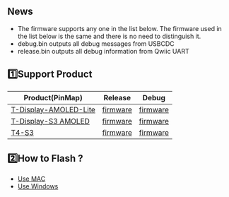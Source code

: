 
## News

* The firmware supports any one in the list below. The firmware used in the list below is the same and there is no need to distinguish it.
* debug.bin outputs all debug messages from USBCDC
* release.bin outputs all debug information from Qwiic UART

## 1️⃣Support Product

| Product(PinMap)            | Release                   | Debug                   |
| -------------------------- | ------------------------- | ----------------------- |
| [T-Display-AMOLED-Lite][1] | [firmware](./release.bin) | [firmware](./debug.bin) |
| [T-Display-S3 AMOLED][2]   | [firmware](./release.bin) | [firmware](./debug.bin) |
| [T4-S3][3]                 | [firmware](./release.bin) | [firmware](./debug.bin) |

[1]: https://www.lilygo.cc/products/t-display-amoled-lite
[2]: https://www.lilygo.cc/products/t-display-s3-amoled
[3]: https://www.lilygo.cc/products/t4-s3



## 2️⃣How to Flash ?

* [Use MAC](https://github.com/Xinyuan-LilyGO/LilyGo-Document/blob/master/MacFlashBin.md)
* [Use Windows](https://github.com/Xinyuan-LilyGO/LilyGo-Document/blob/master/WinFlashBin.md)